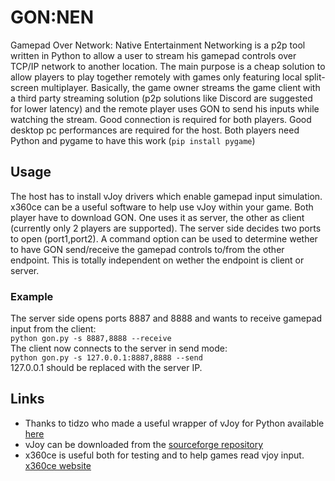 # GON:NEN
Gamepad Over Network: Native Entertainment Networking is a p2p tool written in Python to allow a user to stream his gamepad controls over TCP/IP network to another location. The main purpose is a cheap solution to allow players to play together remotely with games only featuring local split-screen multiplayer. Basically, the game owner streams the game client with a third party streaming solution (p2p solutions like Discord are suggested for lower latency) and the remote player uses GON to send his inputs while watching the stream. Good connection is required for both players. Good desktop pc performances are required for the host.
Both players need Python and pygame to have this work (`pip install pygame`)
## Usage
The host has to install vJoy drivers which enable gamepad input simulation. x360ce can be a useful software to help use vJoy within your game. Both player have to download GON. One uses it as server, the other as client (currently only 2 players are supported).
The server side decides two ports to open (port1,port2). A command option can be used to determine wether to have GON send/receive the gamepad controls to/from the other endpoint. This is totally independent on wether the endpoint is client or server.
### Example
The server side opens ports 8887 and 8888 and wants to receive gamepad input from the client:  
```python gon.py -s 8887,8888 --receive```  
The client now connects to the server in send mode:  
```python gon.py -s 127.0.0.1:8887,8888 --send```  
127.0.0.1 should be replaced with the server IP.
## Links
- Thanks to tidzo who made a useful wrapper of vJoy for Python available [here](https://github.com/tidzo/pyvjoy)
- vJoy can be downloaded from the [sourceforge repository](http://vjoystick.sourceforge.net/site/)
- x360ce is useful both for testing and to help games read vjoy input. [x360ce website](https://www.x360ce.com/)
